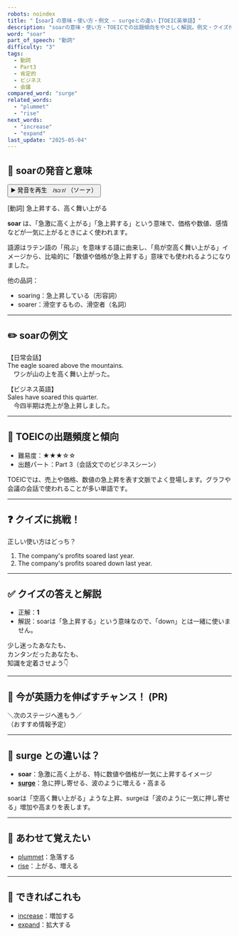 ```yaml
---
robots: noindex
title: "【soar】の意味・使い方・例文 ― surgeとの違い【TOEIC英単語】"
description: "soarの意味・使い方・TOEICでの出題傾向をやさしく解説。例文・クイズ付きでsurgeとの違いもわかりやすく学べます。"
word: "soar"
part_of_speech: "動詞"
difficulty: "3"
tags:
  - 動詞
  - Part3
  - 肯定的
  - ビジネス
  - 会議
compared_word: "surge"
related_words:
  - "plummet"
  - "rise"
next_words:
  - "increase"
  - "expand"
last_update: "2025-05-04"
---
```


## 🔰 soarの発音と意味

<button class="play-audio" onclick="playTTS('soar')">
  <span class="play-audio-main">
    ▶️ 発音を再生　/sɔːr/
  </span>
  <span class="play-audio-sub">
    （ソーァ）
  </span>
</button>

[動詞] 急上昇する、高く舞い上がる

**soar** は、「急激に高く上がる」「急上昇する」という意味で、価格や数値、感情などが一気に上がるときによく使われます。

語源はラテン語の「飛ぶ」を意味する語に由来し、「鳥が空高く舞い上がる」イメージから、比喩的に「数値や価格が急上昇する」意味でも使われるようになりました。

他の品詞：  
- soaring：急上昇している（形容詞）
- soarer：滑空するもの、滑空者（名詞）

---

## ✏️ soarの例文

【日常会話】  
The eagle soared above the mountains.  
　ワシが山の上を高く舞い上がった。

【ビジネス英語】  
Sales have soared this quarter.  
　今四半期は売上が急上昇しました。

---

## 🎯 TOEICの出題頻度と傾向

- 難易度：★★★☆☆
- 出題パート：Part 3（会話文でのビジネスシーン）

TOEICでは、売上や価格、数値の急上昇を表す文脈でよく登場します。グラフや会議の会話で使われることが多い単語です。

---

## ❓ クイズに挑戦！

正しい使い方はどっち？

1. The company's profits soared last year.  
2. The company's profits soared down last year.

---

## ✅ クイズの答えと解説

- 正解：**1**
- 解説：soarは「急上昇する」という意味なので、「down」とは一緒に使いません。

少し迷ったあなたも、  
カンタンだったあなたも、  
知識を定着させよう👇️

---

## 🚀 今が英語力を伸ばすチャンス！ (PR)

<div class="info-center">
＼次のステージへ進もう／<br>  
（おすすめ情報予定）
</div>

---

## 🤔  surge との違いは？

- **soar**：急激に高く上がる、特に数値や価格が一気に上昇するイメージ
- **[surge](/word/surge)**：急に押し寄せる、波のように増える・高まる

soarは「空高く舞い上がる」ような上昇、surgeは「波のように一気に押し寄せる」増加や高まりを表します。

---

## 🧩 あわせて覚えたい

- [plummet](/word/plummet)：急落する
- [rise](/word/rise)：上がる、増える

---

## 📖 できればこれも

- [increase](/word/increase)：増加する
- [expand](/word/expand)：拡大する

<!-- cvid: aid10_bid07 -->
